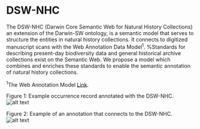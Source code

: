 # DSW-NHC

The DSW-NHC (Darwin Core Semantic Web for Natural History Collections) an extension of the Darwin-SW ontology, is a semantic model that serves to structure the entities in natural history collections. It connects to digitized manuscript scans with the Web Annotation Data Model<sup>1</sup>.
%Standards for describing present-day biodiversity data and general historical archive collections exist on the Semantic Web. We propose a model which combines and enriches these standards to enable the semantic annotation of natural history collections. 

<sup>1</sup>The Web Annotation Model [Link](https://www.w3.org/TR/annotation-model/).

Figure 1: Example occurrence record annotated with the DSW-NHC. 
![alt text](https://github.com/lisestork/DSW-NHC/blob/master/example_occurrence3.png)

Figure 2: Example of an annotation that connects to the DSW-NHC. 
![alt text](https://github.com/lisestork/DSW-NHC/blob/master/exampleAnnotation.png)









